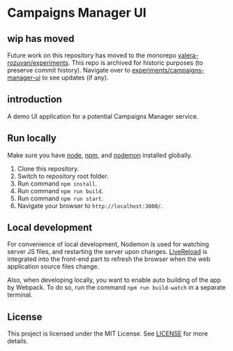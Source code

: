 # Campaigns Manager UI

## wip has moved

Future work on this repository has moved to the monorepo [valera-rozuvan/experiments](https://github.com/valera-rozuvan/experiments). This repo is archived for historic purposes (to preserve commit history). Navigate over to [experiments/campaigns-manager-ui](https://github.com/valera-rozuvan/experiments/tree/main/campaigns-manager-ui) to see updates (if any).

## introduction

A demo UI application for a potential Campaigns Manager service.

## Run locally

Make sure you have [node](https://github.com/nodejs/node), [npm](https://github.com/npm/npm), and
[nodemon](https://github.com/remy/nodemon) installed globally.

1. Clone this repository.
2. Switch to repository root folder.
3. Run command `npm install`.
4. Run command `npm run build`.
5. Run command `npm run start`.
6. Navigate your browser to `http://localhost:3000/`.

## Local development

For convenience of local development, Nodemon is used for watching server JS files, and restarting the server upon
changes. [LiveReload](https://github.com/napcs/node-livereload) is integrated into the front-end part to refresh the
browser when the web application source files change.

Also, when developing locally, you want to enable auto building of the app by Webpack.
To do so, run the command `npm run build-watch` in a separate terminal.

## License

This project is licensed under the MIT License. See [LICENSE](LICENSE) for more details.
